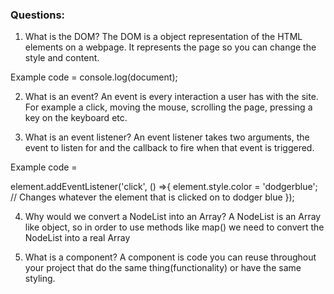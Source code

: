 ### Questions:
1. What is the DOM? The DOM is a object representation of the HTML elements on a webpage. It represents the page so you can change the style and content.

Example code = console.log(document);

2. What is an event? An event is every interaction a user has with the site. For example a click, moving the mouse, scrolling the page, pressing a key on the keyboard etc.

3. What is an event listener? An event listener takes two arguments, the event to listen for and the callback to fire when that event is triggered.

Example code = 

element.addEventListener('click', () =>{
    element.style.color = 'dodgerblue';   // Changes whatever the element that is clicked on to dodger blue
});

4. Why would we convert a NodeList into an Array? A NodeList is an Array like object, so in order to use methods like map() we need to convert the NodeList into a real Array

5. What is a component? A component is code you can reuse throughout your project that do the same thing(functionality) or have the same styling.